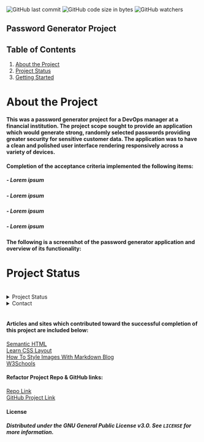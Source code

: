 ![GitHub last commit](https://img.shields.io/github/last-commit/onomatopoetica/password-generator)  ![GitHub code size in bytes](https://img.shields.io/github/languages/code-size/onomatopoetica/password-generator)  ![GitHub watchers](https://img.shields.io/github/watchers/onomatopoetica/01-homework?label=Watch&style=social)  


## Password Generator Project 

## Table of Contents
1. [About the Project](#About-The-Project)
1. [Project Status](#Project-Status)
1. [Getting Started](#getting-started)

# About the Project

#### This was a password generator project for a DevOps manager at a financial institution. The project scope sought to provide an application which would generate strong, randomly selected passwords providing greater security for sensitive customer data. The application was to have a clean and polished user interface rendering responsively across a variety of devices. 

#### Completion of the acceptance criteria implemented the following items:
#####   - Lorem ipsum
#####   - Lorem ipsum
#####   - Lorem ipsum
#####   - Lorem ipsum

#### The following is a screenshot of the password generator application and overview of its functionality: <br>

# Project Status

<br>
<details>
    <summary>Project Status</summary>
    Active
</details>
<details>
    <summary>Contact</summary>
    jendotb@gmail.com
</details>
<br>


#### Articles and sites which contributed toward the successful completion of this project are included below:

[Semantic HTML](https://www.pluralsight.com/guides/semantic-html)  <br>
[Learn CSS Layout](https://learnlayout.com/no-layout.html) <br>
[How To Style Images With Markdown Blog](https://www.xaprb.com/blog/how-to-style-images-with-markdown/) <br>
[W3Schools](https://www.w3schools.com/js/default.asp) <br>

#### Refactor Project Repo & GitHub links: <br>
[Repo Link](https://github.com/onomatopoetica/password-generator) <br>
[GitHub Project Link](https://onomatopoetica.github.io/password-generator/)

#### License
##### Distributed under the GNU General Public License v3.0. See `LICENSE` for more information.
